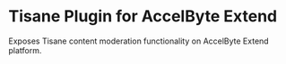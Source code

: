 # Tisane Plugin for AccelByte Extend

Exposes Tisane content moderation functionality on AccelByte Extend platform.
